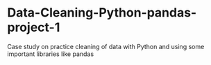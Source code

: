 # Data-Cleaning-Python-pandas-project-1
Case study on practice cleaning of data with Python and using some important libraries like pandas
